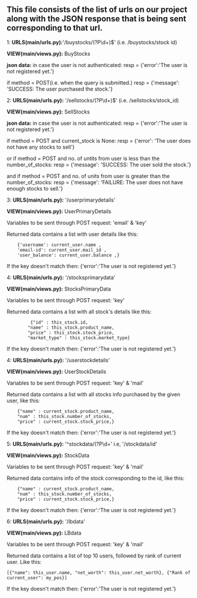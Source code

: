 ## This file consists of the list of urls on our project along with the JSON response that is being sent corresponding to that url.

                    
1:       **URLS(main/urls.py):**'/buystocks/(?P<id>\d+)$' (i.e. /buystocks/stock id)

**VIEW(main/views.py):** BuyStocks
					
**json data:** in case the user is not authenticated:	resp = {'error':'The user is not registered yet.'}

if method = POST(i.e. when the query is submitted.)
	resp = {'message': 'SUCCESS: The user purchased the stock.'}


2:        **URLS(main/urls.py):** '/sellstocks/(?P<id>\d+)$' (i.e. /sellstocks/stock_id)

**VIEW(main/views.py):** SellStocks     
					
**json data:** in case the user is not authenticated:	resp = {'error':'The user is not registered yet.'}

if method = POST and current_stock is None:
												resp = {'error': 'The user does not have any stocks to sell'}   

or if method = POST and no. of untits from user is less than the number_of_stocks:
												resp = {'message': 'SUCCESS: The user sold the stock.'}

and if method = POST and no. of units from user is greater than the number_of_stocks:
												resp = {'message': 'FAILURE: The user does not have enough stocks to sell.'} 


3:    **URLS(main/urls.py):** '/userprimarydetails'

**VIEW(main/views.py):** UserPrimaryDetails

Variables to be sent through POST request: 'email' & 'key'

Returned data contains a list with user details like this:

        {'username': current_user.name ,
        'email-id': current_user.mail_id ,
        'user_balance': current_user.balance ,}
	
If the key doesn't match then: {'error':'The user is not registered yet.'}


4:   **URLS(main/urls.py):** '/stocksprimarydata'

**VIEW(main/views.py):** StocksPrimaryData

Variables to be sent through POST request: 'key'

Returned data contains a list with all stock's details like this:

             {"id" : this_stock.id,
            "name" : this_stock.product_name,
            "price" : this_stock.stock_price,
			"market_type" : this_stock.market_type}
	
If the key doesn't match then: {'error':'The user is not registered yet.'}

4:   **URLS(main/urls.py):** '/userstockdetails'

**VIEW(main/views.py):** UserStockDetails

Variables to be sent through POST request: 'key' & 'mail'

Returned data contains a list with all stocks info purchased by the given user, like this:

        {"name" : current_stock.product_name,
        "num" : this_stock.number_of_stocks,
        "price" : current_stock.stock_price,}
	
If the key doesn't match then: {'error':'The user is not registered yet.'}

5: **URLS(main/urls.py):** '^stockdata/(?P<id>\d+' i.e, '/stockdata/id'

**VIEW(main/views.py):** StockData

Variables to be sent through POST request: 'key' & 'mail'

Returned data contains info of the stock corresponding to the id, like this:

        {"name" : current_stock.product_name,
        "num" : this_stock.number_of_stocks,
        "price" : current_stock.stock_price,}

If the key doesn't match then: {'error':'The user is not registered yet.'}

6: **URLS(main/urls.py):** '/lbdata' 

**VIEW(main/views.py):** LBdata

Variables to be sent through POST request: 'key' & 'mail'

Returned data contains a list of top 10 users, followed by rank  of current user. Like this:

	[{"name": this_user.name, "net_worth": this_user.net_worth}, {"Rank of current_user": my_pos}]

If the key doesn't match then: {'error':'The user is not registered yet.'}

	

